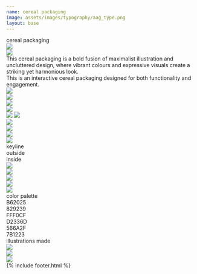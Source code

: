```yaml
---
name: cereal packaging
image: assets/images/typography/aag_type.png
layout: base
---
```


<div class="flex flex-col">
    <div class="w-full lg:text-[96px] md:text-[96px] text-[50px] flex justify-center items-center min-h-[145px] italic">
        cereal packaging
    </div>
    <div class="md:min-h-[400px] min-h-[300px] md:mx-0 mx-5 flex justify-center items-center fit-view-post">
        <img class="h-full object-scale-down" src="{{site.baseurl}}{{site.packagingurl}}/packaging_w_o bg.png">
    </div>
</div>
<div class="w-full grid grid-cols-2 my-20">
    <div class="col-span-1">
        <img class="rotate-18 -translate-x-[4%]" src="{{site.baseurl}}{{site.packagingurl}}/lefthand.png">
    </div>
    <div class="col-span-1 xl:text-[36px] lg:text-[28px] text-[16px] xl:leading-10 lg:leading-7 leading-5 text-right md:mx-20 mx-5 flex items-center">
        This cereal packaging is a bold fusion of maximalist illustration and uncluttered design, where vibrant colours and expressive visuals create a striking yet harmonious look.
    </div>
</div>
<div class="w-full grid grid-cols-2 my-20">
    <div class="col-span-1 xl:text-[36px] lg:text-[28px] text-[16px] xl:leading-10 lg:leading-7 leading-5 text-left md:mx-20 mx-5 flex items-center">
        This is an interactive cereal packaging designed for both functionality and engagement.
    </div>
    <div class="col-span-1">
        <img class="-rotate-27 translate-x-[15%]" src="{{site.baseurl}}{{site.packagingurl}}/righthand.png">
    </div>
</div>
<div class="grid grid-cols-3 gap-10 my-20 lg:mx-10 mx-5">
   <div class="col-span-1"> 
        <img class="object-scale-down" src="{{site.baseurl}}{{site.packagingurl}}/packaging_w_o bg.png">
   </div>
   <div class="col-span-1"> 
        <img class="object-scale-down" src="{{site.baseurl}}{{site.packagingurl}}/half_cereal_packaging.png">
   </div>
   <div class="relative col-span-1"> 
        <img class="object-scale-down" src="{{site.baseurl}}{{site.packagingurl}}/packaging_w_o bg.png">
        <div class="w-[10dvw] absolute -top-[16%] right-[10%]">
            <img class="top-0 right-0 object-scale-down -rotate-19" src="{{site.baseurl}}{{site.packagingurl}}/sachet_mockup.png">
            <img class="absolute w-[10dw] -top-[20%] -right-[30%] object-scale-down rotate-15" src="{{site.baseurl}}{{site.packagingurl}}/sachet_mockup.png">
        </div>
   </div>
</div>
<div class="rounded-2xl overflow-hidden lg:mx-10 mx-5 mb-20">
    <img class=" object-scale-down" src="{{site.baseurl}}{{site.packagingurl}}/close_up_packaging.png">
</div>
<div class="grid grid-cols-3 gap-10 lg:mx-10 mx-5 md:text-[36px] text-[24px]">
   <div class="col-span-1 flex justify-center items-center"> 
        <img class="w-33/40 object-scale-down" src="{{site.baseurl}}{{site.packagingurl}}/key line.png">
   </div>
   <div class="col-span-1 flex justify-center items-center"> 
        <img class="w-full object-scale-down" src="{{site.baseurl}}{{site.packagingurl}}/packaging_colour-01.png">
   </div>
   <div class="col-span-1 flex justify-center items-center"> 
        <img class="w-full object-scale-down" src="{{site.baseurl}}{{site.packagingurl}}/packaging_colour-02.png">
   </div>
   <div class="col-span-1 flex justify-center items-center text-left pl-[22%]"> 
        keyline
   </div>
   <div class="col-span-1 flex justify-center items-center text-left pl-[22%]"> 
        outside
   </div>
   <div class="col-span-1 flex justify-center items-center pr-[24%]"> 
        inside
   </div>
</div>
<div class="grid grid-cols-10 lg:mx-10 mx-5 my-10 gap-10">
   <div class="col-span-5 flex justify-center items-center"> 
        <img class="w-9/10" src="{{site.baseurl}}{{site.packagingurl}}/individual_design-11.png">
   </div>
   <div class="col-span-5 flex justify-center items-center"> 
        <img class="w-3/4" src="{{site.baseurl}}{{site.packagingurl}}/individual design-06.png">
   </div>
   <div class="col-span-4 flex justify-center items-center"> 
        <img class="rotate-90 w-4/5 object-scale-down" src="{{site.baseurl}}{{site.packagingurl}}/individual design-07.png">
   </div>
   <div class="col-span-6 flex justify-center items-center"> 
        <img class="" src="{{site.baseurl}}{{site.packagingurl}}/individual design-10.png">
   </div>
   <div class="col-span-10 flex justify-center items-center"> 
        <img class="w-[40vw]" src="{{site.baseurl}}{{site.packagingurl}}/individual_designn.png">
   </div>
</div>
<div class="col-span-10 text-[36px] italic text-center py-5">
    color palette  
</div>
<div class="grid grid-cols-10 lg:mx-10 mx-5 mb-20 rounded-2xl overflow-hidden text-white text-[36px] italic">
    <div class="relative col-span-5 min-h-[140px] bg-[#B62025]">
        <div class="absolute right-5 bottom-0">
            B62025
        </div>
    </div>
    <div class="relative col-span-5 min-h-[140px] bg-[#829239]">
        <div class="absolute left-5 bottom-0">
            829239
        </div>
    </div>
    <div class="relative col-span-4 min-h-[140px] text-black bg-[#FFF0CF]">
        <div class="absolute right-5 bottom-0">
            FFF0CF
        </div>
    </div>
    <div class="relative col-span-6 min-h-[140px] bg-[#D2336D]">
        <div class="absolute left-5 bottom-0">
            D2336D
        </div>
    </div>
    <div class="relative col-span-5 min-h-[140px] bg-[#566A2F]">
        <div class="absolute right-5 bottom-0">
            566A2F
        </div>
    </div>
    <div class="relative col-span-5 min-h-[140px] bg-[#7B1223]">
        <div class="absolute left-5 bottom-0">
            7B1223
        </div>
    </div>
</div>
<div class="col-span-10 text-[36px] italic text-center pb-5">
    illustrations made  
</div>
<div class="grid grid-cols-3 gap-10 lg:mx-10 mx-5">
   <div class="col-span-1 flex justify-center items-center"> 
        <img class="w-7/10 object-scale-down" src="{{site.baseurl}}{{site.packagingurl}}/illustrations_packaging-14.png">
   </div>
   <div class="col-span-1 flex justify-center items-center"> 
        <img class="w-full object-scale-down" src="{{site.baseurl}}{{site.packagingurl}}/illustrations_packaging-15.png">
   </div>
   <div class="col-span-1 flex justify-center items-center"> 
        <img class="w-full object-scale-down" src="{{site.baseurl}}{{site.packagingurl}}/individual_design-13.png">
   </div>
</div>
{% include footer.html %}
